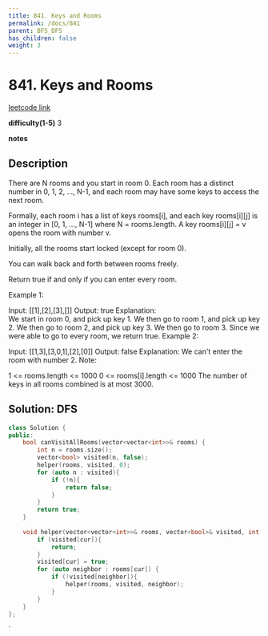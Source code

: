 ```yaml
---
title: 841. Keys and Rooms
permalink: /docs/841
parent: BFS_DFS
has_children: false
weight: 3
---
```

# 841. Keys and Rooms
[leetcode link](https://leetcode.com/problems/keys-and-rooms/)

**difficulty(1-5)** 
3

**notes**   


## Description
There are N rooms and you start in room 0.  Each room has a distinct number in 0, 1, 2, ..., N-1, and each room may have some keys to access the next room. 

Formally, each room i has a list of keys rooms[i], and each key rooms[i][j] is an integer in [0, 1, ..., N-1] where N = rooms.length.  A key rooms[i][j] = v opens the room with number v.

Initially, all the rooms start locked (except for room 0). 

You can walk back and forth between rooms freely.

Return true if and only if you can enter every room.

Example 1:

Input: [[1],[2],[3],[]]
Output: true
Explanation:  
We start in room 0, and pick up key 1.
We then go to room 1, and pick up key 2.
We then go to room 2, and pick up key 3.
We then go to room 3.  Since we were able to go to every room, we return true.
Example 2:

Input: [[1,3],[3,0,1],[2],[0]]
Output: false
Explanation: We can't enter the room with number 2.
Note:

1 <= rooms.length <= 1000
0 <= rooms[i].length <= 1000
The number of keys in all rooms combined is at most 3000.

## Solution: DFS

```c++
class Solution {
public:
    bool canVisitAllRooms(vector<vector<int>>& rooms) {
        int n = rooms.size();
        vector<bool> visited(n, false);
        helper(rooms, visited, 0);
        for (auto n : visited){
            if (!n){
                return false;
            }
        }
        return true;
    }
    
    void helper(vector<vector<int>>& rooms, vector<bool>& visited, int cur){
        if (visited[cur]){
            return;
        }
        visited[cur] = true;
        for (auto neighbor : rooms[cur]) {
            if (!visited[neighbor]){
                helper(rooms, visited, neighbor);
            }
        }
    }
};
```

<!-- 
Default label
{: .label }

Blue label
{: .label .label-blue }

Stable
{: .label .label-green }

New release
{: .label .label-purple }

Coming soon
{: .label .label-yellow }

Deprecated
{: .label .label-red } -->
`
